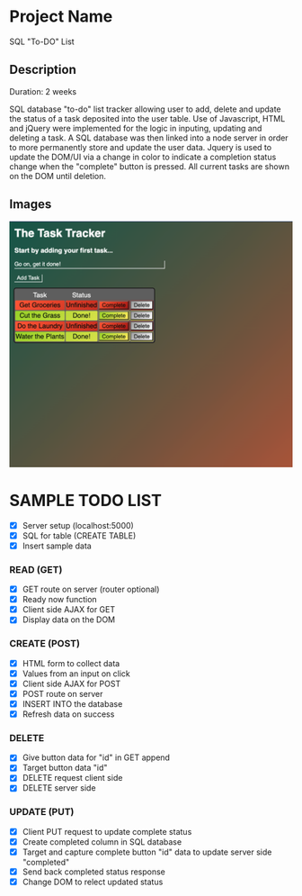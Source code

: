 # Project Name

SQL "To-DO" List

## Description

Duration: 2 weeks

SQL database "to-do" list tracker allowing user to add, delete and update the status of a task deposited into the user table. Use of Javascript, HTML and jQuery were implemented for the logic in inputing, updating and deleting a task. A SQL database was then linked into a node server in order to more permanently store and update the user data. Jquery is used to update the DOM/UI via a change in color to indicate a completion status change when the "complete" button is pressed. All current tasks are shown on the DOM until deletion.

## Images

![UI Screenshot](/images/Screen%20Shot%202022-08-15%20at%2010.56.11%20PM.png)



# SAMPLE TODO LIST

- [x] Server setup (localhost:5000)
- [x] SQL for table (CREATE TABLE)
- [x] Insert sample data

### READ (GET)

- [x] GET route on server (router optional)
- [x] Ready now function
- [x] Client side AJAX for GET
- [x] Display data on the DOM

### CREATE (POST)

- [x] HTML form to collect data
- [x] Values from an input on click
- [x] Client side AJAX for POST
- [x] POST route on server
- [x] INSERT INTO the database
- [x] Refresh data on success

### DELETE

- [x] Give button data for "id" in GET append
- [x] Target button data "id"
- [x] DELETE request client side
- [x] DELETE server side

### UPDATE (PUT)

- [x] Client PUT request to update complete status
- [x] Create completed column in SQL database
- [x] Target and capture complete button "id" data to update server side "completed"
- [x] Send back completed status response
- [x] Change DOM to relect updated status